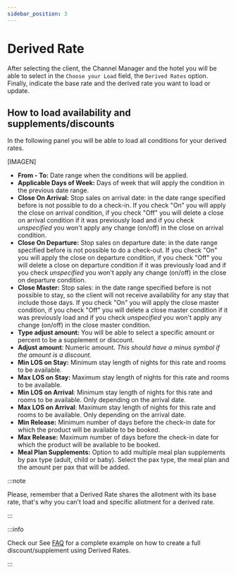 ```yaml
---
sidebar_position: 3
---
```


# Derived Rate

After selecting the client, the Channel Manager and the hotel you will be able to select in the `Choose your Load` field, the `Derived Rates` option. Finally, indicate the base rate and the derived rate you want to load or update.

## How to load availability and supplements/discounts

In the following panel you will be able to load all conditions for your derived rates.

[IMAGEN]

* **From - To:** Date range when the conditions will be applied.
* **Applicable Days of Week:** Days of week that will apply the condition in the previous date range.
* **Close On Arrival:** Stop sales on arrival date: in the date range specified before is not possible to do a check-in. If you check "On" you will apply the close on arrival condition, if you check "Off" you will delete a close on arrival condition if it was previously load and if you check *unspecified* you won't apply any change (on/off) in the close on arrival condition.
* **Close On Departure:** Stop sales on departure date: in the date range specified before is not possible to do a check-out. If you check "On" you will apply the close on departure condition, if you check "Off" you will delete a close on departure condition if it was previously load and if you check *unspecified* you won't apply any change (on/off) in the close on departure condition.
* **Close Master:** Stop sales: in the date range specified before is not possible to stay, so the client will not receive availability for any stay that include those days.  If you check "On" you will apply the close master condition, if you check "Off" you will delete a close master condition if it was previously load and if you check *unspecified* you won't apply any change (on/off) in the close master condition.
* **Type adjust amount:** You will be able to select a specific amount or percent to be a supplement or discount. 
* **Adjust amount**: Numeric amount. *This should have a minus symbol if the amount is a discount.*
* **Min LOS on Stay:** Minimum stay length of nights for this rate and rooms to be available. 
* **Max LOS on Stay:** Maximum stay length of nights for this rate and rooms to be available. 
* **Min LOS on Arrival**: Minimum stay length of nights for this rate and rooms to be available. Only depending on the arrival date.
* **Max LOS on Arrival**: Maximum stay length of nights for this rate and rooms to be available. Only depending on the arrival date.
* **Min Release:** Minimum number of days before the check-in date for which the product will be available to be booked.
* **Max Release:** Maximum number of days before the check-in date for which the product will be available to be booked.
* **Meal Plan Supplements:** Option to add multiple meal plan supplements by pax type (adult, child or baby). Select the pax type, the meal plan and the amount per pax that will be added.

:::note

Please, remember that a Derived Rate shares the allotment with its base rate, that's why you can't load and specific allotment for a derived rate.

:::

:::info

Check our See [FAQ](#) for a complete example on how to create a full discount/supplement using Derived Rates.

:::
